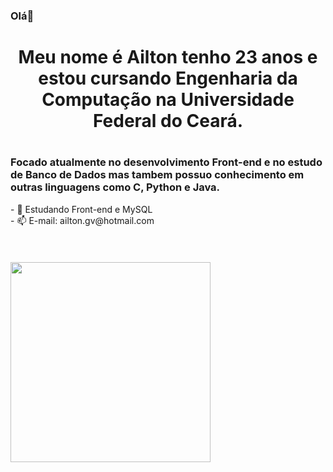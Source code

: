 
   ### Olá👋
<h1 align = "center">Meu nome é Ailton tenho 23 anos e estou cursando Engenharia da Computação na Universidade Federal do Ceará.<h1>
<h3>Focado atualmente no desenvolvimento Front-end e no estudo de Banco de Dados mas tambem possuo conhecimento em outras linguagens como C, Python e Java.</h3>
- 🌱 Estudando Front-end e MySQL
<br>
- 📫 E-mail: ailton.gv@hotmail.com

<div style="padding-top: 35px; display:inline_block"><br>
<img align="center" height="320px" src="https://github-readme-stats.vercel.app/api/top-langs/?username=AkowsS&show_icons=false"/>
</div>
